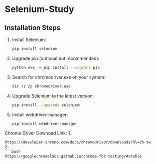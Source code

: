 # Selenium-Study

## Installation Steps

1. Install Selenium:
   ```bash
   pip install selenium
   
2. Upgrade pip (optional but recommended):
   ```bash
   python.exe -m pip install --upgrade pip

3. Search for chromedriver.exe on your system:
   ```bash
   dir /s /p chromedriver.exe

4. Upgrade Selenium to the latest version:
   ```bash
   pip install --upgrade selenium

5. Install webdriver-manager:
   ```bash
   pip install webdriver-manager

Chrome Driver Downoad Link: 
1. 
   ```bash
   https://developer.chrome.com/docs/chromedriver/downloads?hl=zh-tw
2. 
   ```bash
   https://googlechromelabs.github.io/chrome-for-testing/#stable

